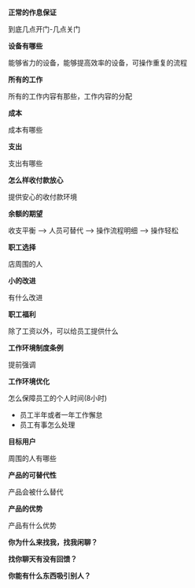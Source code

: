 **正常的作息保证**

到底几点开门-几点关门

**设备有哪些**

能够省力的设备，能够提高效率的设备，可操作重复的流程

**所有的工作**

所有的工作内容有那些，工作内容的分配

**成本**

成本有哪些

**支出**

支出有哪些

**怎么样收付款放心**

提供安心的收付款环境

**余额的期望**

收支平衡 ——> 人员可替代 ——> 操作流程明细 ——> 操作轻松

**职工选择**

店周围的人

**小的改进**

有什么改进

**职工福利**

除了工资以外，可以给员工提供什么

**工作环境制度条例**

提前强调

**工作环境优化**

怎么保障员工的个人时间(8小时)

- 员工半年或者一年工作懈怠
- 员工有事怎么处理

**目标用户**

周围的人有哪些

**产品的可替代性**

产品会被什么替代

**产品的优势**

产品有什么优势

**你为什么来找我，找我闲聊？**

**找你聊天有没有回馈？**

**你能有什么东西吸引别人？**